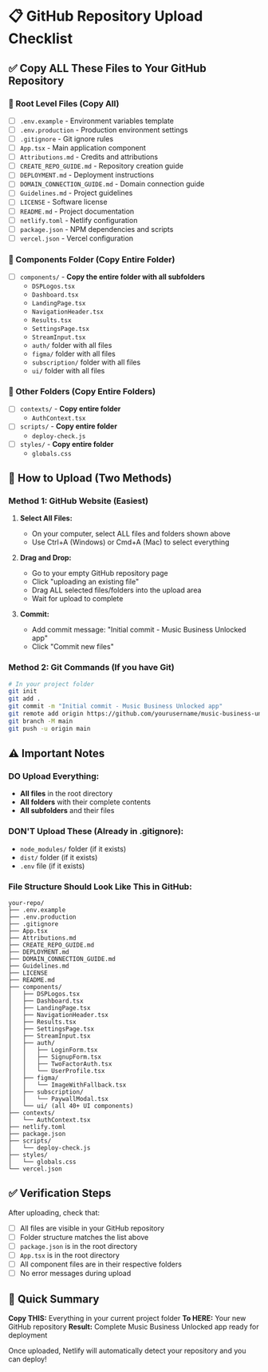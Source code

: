 # 📋 GitHub Repository Upload Checklist

## ✅ Copy ALL These Files to Your GitHub Repository

### 📁 Root Level Files (Copy All)
- [ ] `.env.example` - Environment variables template
- [ ] `.env.production` - Production environment settings
- [ ] `.gitignore` - Git ignore rules
- [ ] `App.tsx` - Main application component
- [ ] `Attributions.md` - Credits and attributions
- [ ] `CREATE_REPO_GUIDE.md` - Repository creation guide
- [ ] `DEPLOYMENT.md` - Deployment instructions
- [ ] `DOMAIN_CONNECTION_GUIDE.md` - Domain connection guide
- [ ] `Guidelines.md` - Project guidelines
- [ ] `LICENSE` - Software license
- [ ] `README.md` - Project documentation
- [ ] `netlify.toml` - Netlify configuration
- [ ] `package.json` - NPM dependencies and scripts
- [ ] `vercel.json` - Vercel configuration

### 📁 Components Folder (Copy Entire Folder)
- [ ] `components/` - **Copy the entire folder with all subfolders**
  - `DSPLogos.tsx`
  - `Dashboard.tsx`
  - `LandingPage.tsx`
  - `NavigationHeader.tsx`
  - `Results.tsx`
  - `SettingsPage.tsx`
  - `StreamInput.tsx`
  - `auth/` folder with all files
  - `figma/` folder with all files
  - `subscription/` folder with all files
  - `ui/` folder with all files

### 📁 Other Folders (Copy Entire Folders)
- [ ] `contexts/` - **Copy entire folder**
  - `AuthContext.tsx`
- [ ] `scripts/` - **Copy entire folder**
  - `deploy-check.js`
- [ ] `styles/` - **Copy entire folder**
  - `globals.css`

## 🚀 How to Upload (Two Methods)

### Method 1: GitHub Website (Easiest)

1. **Select All Files:**
   - On your computer, select ALL files and folders shown above
   - Use Ctrl+A (Windows) or Cmd+A (Mac) to select everything

2. **Drag and Drop:**
   - Go to your empty GitHub repository page
   - Click "uploading an existing file"
   - Drag ALL selected files/folders into the upload area
   - Wait for upload to complete

3. **Commit:**
   - Add commit message: "Initial commit - Music Business Unlocked app"
   - Click "Commit new files"

### Method 2: Git Commands (If you have Git)

```bash
# In your project folder
git init
git add .
git commit -m "Initial commit - Music Business Unlocked app"
git remote add origin https://github.com/yourusername/music-business-unlocked.git
git branch -M main
git push -u origin main
```

## ⚠️ Important Notes

### DO Upload Everything:
- **All files** in the root directory
- **All folders** with their complete contents
- **All subfolders** and their files

### DON'T Upload These (Already in .gitignore):
- `node_modules/` folder (if it exists)
- `dist/` folder (if it exists)
- `.env` file (if it exists)

### File Structure Should Look Like This in GitHub:
```
your-repo/
├── .env.example
├── .env.production
├── .gitignore
├── App.tsx
├── Attributions.md
├── CREATE_REPO_GUIDE.md
├── DEPLOYMENT.md
├── DOMAIN_CONNECTION_GUIDE.md
├── Guidelines.md
├── LICENSE
├── README.md
├── components/
│   ├── DSPLogos.tsx
│   ├── Dashboard.tsx
│   ├── LandingPage.tsx
│   ├── NavigationHeader.tsx
│   ├── Results.tsx
│   ├── SettingsPage.tsx
│   ├── StreamInput.tsx
│   ├── auth/
│   │   ├── LoginForm.tsx
│   │   ├── SignupForm.tsx
│   │   ├── TwoFactorAuth.tsx
│   │   └── UserProfile.tsx
│   ├── figma/
│   │   └── ImageWithFallback.tsx
│   ├── subscription/
│   │   └── PaywallModal.tsx
│   └── ui/ (all 40+ UI components)
├── contexts/
│   └── AuthContext.tsx
├── netlify.toml
├── package.json
├── scripts/
│   └── deploy-check.js
├── styles/
│   └── globals.css
└── vercel.json
```

## ✅ Verification Steps

After uploading, check that:
- [ ] All files are visible in your GitHub repository
- [ ] Folder structure matches the list above
- [ ] `package.json` is in the root directory
- [ ] `App.tsx` is in the root directory
- [ ] All component files are in their respective folders
- [ ] No error messages during upload

## 🎯 Quick Summary

**Copy THIS:** Everything in your current project folder
**To HERE:** Your new GitHub repository
**Result:** Complete Music Business Unlocked app ready for deployment

Once uploaded, Netlify will automatically detect your repository and you can deploy!